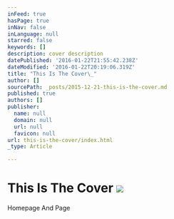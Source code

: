 ```yaml
---
inFeed: true
hasPage: true
inNav: false
inLanguage: null
starred: false
keywords: []
description: cover description
datePublished: '2016-01-22T21:55:42.238Z'
dateModified: '2016-01-22T20:19:06.319Z'
title: "This Is The Cover\_"
author: []
sourcePath: _posts/2015-12-21-this-is-the-cover.md
published: true
authors: []
publisher:
  name: null
  domain: null
  url: null
  favicon: null
url: this-is-the-cover/index.html
_type: Article

---
```

# 

# This Is The Cover ![](https://the-grid-user-content.s3-us-west-2.amazonaws.com/0e6f5d14-4ebe-4bf8-b432-e9f0dfe4c015.jpg)

Homepage And Page